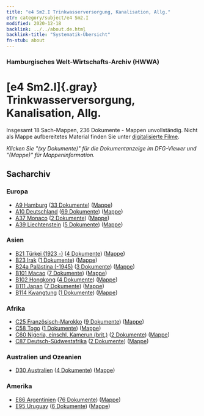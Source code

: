 ```yaml
---
title: "e4 Sm2.I Trinkwasserversorgung, Kanalisation, Allg."
etr: category/subject/e4 Sm2.I
modified: 2020-12-18
backlink: ../../about.de.html
backlink-title: "Systematik-Übersicht"
fn-stub: about
---
```


### Hamburgisches Welt-Wirtschafts-Archiv (HWWA)
# [e4 Sm2.I]{.gray}&#8201; Trinkwasserversorgung, Kanalisation, Allg.&#160; 




Insgesamt 18 Sach-Mappen, 236 Dokumente - Mappen unvollständig.
Nicht als Mappe aufbereitetes Material finden Sie unter [digitalisierte Filme](/film/h1_sh).

_Klicken Sie "(xy Dokumente)" für die Dokumentanzeige im DFG-Viewer und "(Mappe)" für Mappeninformation._

## Sacharchiv




### Europa

- [A9 Hamburg](../../../geo/about.de.html#A9) (<a href="https://dfg-viewer.de/show/?tx_dlf[id]=https://pm20.zbw.eu/mets/sh/1409xx/140905/1442xx/144268/public.mets.de.xml" target="_blank">33 Dokumente</a>) ([Mappe](http://purl.org/pressemappe20/folder/sh/140905,144268))
- [A10 Deutschland](../../../geo/about.de.html#A10) (<a href="https://dfg-viewer.de/show/?tx_dlf[id]=https://pm20.zbw.eu/mets/sh/1261xx/126128/1442xx/144268/public.mets.de.xml" target="_blank">69 Dokumente</a>) ([Mappe](http://purl.org/pressemappe20/folder/sh/126128,144268))
- [A37 Monaco](../../../geo/about.de.html#A37) (<a href="https://dfg-viewer.de/show/?tx_dlf[id]=https://pm20.zbw.eu/mets/sh/1410xx/141013/1442xx/144268/public.mets.de.xml" target="_blank">2 Dokumente</a>) ([Mappe](http://purl.org/pressemappe20/folder/sh/141013,144268))
- [A39 Liechtenstein](../../../geo/about.de.html#A39) (<a href="https://dfg-viewer.de/show/?tx_dlf[id]=https://pm20.zbw.eu/mets/sh/1410xx/141016/1442xx/144268/public.mets.de.xml" target="_blank">5 Dokumente</a>) ([Mappe](http://purl.org/pressemappe20/folder/sh/141016,144268))

### Asien

- [B21 Türkei (1923 -)](../../../geo/about.de.html#B21) (<a href="https://dfg-viewer.de/show/?tx_dlf[id]=https://pm20.zbw.eu/mets/sh/1411xx/141111/1442xx/144268/public.mets.de.xml" target="_blank">4 Dokumente</a>) ([Mappe](http://purl.org/pressemappe20/folder/sh/141111,144268))
- [B23 Irak](../../../geo/about.de.html#B23) (<a href="https://dfg-viewer.de/show/?tx_dlf[id]=https://pm20.zbw.eu/mets/sh/1411xx/141113/1442xx/144268/public.mets.de.xml" target="_blank">1 Dokumente</a>) ([Mappe](http://purl.org/pressemappe20/folder/sh/141113,144268))
- [B24a Palästina (-1945)](../../../geo/about.de.html#B24a) (<a href="https://dfg-viewer.de/show/?tx_dlf[id]=https://pm20.zbw.eu/mets/sh/1411xx/141115/1442xx/144268/public.mets.de.xml" target="_blank">3 Dokumente</a>) ([Mappe](http://purl.org/pressemappe20/folder/sh/141115,144268))
- [B101 Macao](../../../geo/about.de.html#B101) (<a href="https://dfg-viewer.de/show/?tx_dlf[id]=https://pm20.zbw.eu/mets/sh/1412xx/141267/1442xx/144268/public.mets.de.xml" target="_blank">7 Dokumente</a>) ([Mappe](http://purl.org/pressemappe20/folder/sh/141267,144268))
- [B102 Hongkong](../../../geo/about.de.html#B102) (<a href="https://dfg-viewer.de/show/?tx_dlf[id]=https://pm20.zbw.eu/mets/sh/1412xx/141268/1442xx/144268/public.mets.de.xml" target="_blank">4 Dokumente</a>) ([Mappe](http://purl.org/pressemappe20/folder/sh/141268,144268))
- [B111 Japan](../../../geo/about.de.html#B111) (<a href="https://dfg-viewer.de/show/?tx_dlf[id]=https://pm20.zbw.eu/mets/sh/1412xx/141272/1442xx/144268/public.mets.de.xml" target="_blank">7 Dokumente</a>) ([Mappe](http://purl.org/pressemappe20/folder/sh/141272,144268))
- [B114 Kwangtung](../../../geo/about.de.html#B114) (<a href="https://dfg-viewer.de/show/?tx_dlf[id]=https://pm20.zbw.eu/mets/sh/1412xx/141275/1442xx/144268/public.mets.de.xml" target="_blank">1 Dokumente</a>) ([Mappe](http://purl.org/pressemappe20/folder/sh/141275,144268))

### Afrika

- [C25 Französisch-Marokko](../../../geo/about.de.html#C25) (<a href="https://dfg-viewer.de/show/?tx_dlf[id]=https://pm20.zbw.eu/mets/sh/1413xx/141358/1442xx/144268/public.mets.de.xml" target="_blank">9 Dokumente</a>) ([Mappe](http://purl.org/pressemappe20/folder/sh/141358,144268))
- [C58 Togo](../../../geo/about.de.html#C58) (<a href="https://dfg-viewer.de/show/?tx_dlf[id]=https://pm20.zbw.eu/mets/sh/1414xx/141408/1442xx/144268/public.mets.de.xml" target="_blank">1 Dokumente</a>) ([Mappe](http://purl.org/pressemappe20/folder/sh/141408,144268))
- [C60 Nigeria, einschl. Kamerun (brit.)](../../../geo/about.de.html#C60) (<a href="https://dfg-viewer.de/show/?tx_dlf[id]=https://pm20.zbw.eu/mets/sh/1414xx/141409/1442xx/144268/public.mets.de.xml" target="_blank">2 Dokumente</a>) ([Mappe](http://purl.org/pressemappe20/folder/sh/141409,144268))
- [C87 Deutsch-Südwestafrika](../../../geo/about.de.html#C87) (<a href="https://dfg-viewer.de/show/?tx_dlf[id]=https://pm20.zbw.eu/mets/sh/1414xx/141450/1442xx/144268/public.mets.de.xml" target="_blank">2 Dokumente</a>) ([Mappe](http://purl.org/pressemappe20/folder/sh/141450,144268))

### Australien und Ozeanien

- [D30 Australien](../../../geo/about.de.html#D30) (<a href="https://dfg-viewer.de/show/?tx_dlf[id]=https://pm20.zbw.eu/mets/sh/1416xx/141621/1442xx/144268/public.mets.de.xml" target="_blank">4 Dokumente</a>) ([Mappe](http://purl.org/pressemappe20/folder/sh/141621,144268))

### Amerika

- [E86 Argentinien](../../../geo/about.de.html#E86) (<a href="https://dfg-viewer.de/show/?tx_dlf[id]=https://pm20.zbw.eu/mets/sh/1416xx/141692/1442xx/144268/public.mets.de.xml" target="_blank">76 Dokumente</a>) ([Mappe](http://purl.org/pressemappe20/folder/sh/141692,144268))
- [E95 Uruguay](../../../geo/about.de.html#E95) (<a href="https://dfg-viewer.de/show/?tx_dlf[id]=https://pm20.zbw.eu/mets/sh/1416xx/141695/1442xx/144268/public.mets.de.xml" target="_blank">6 Dokumente</a>) ([Mappe](http://purl.org/pressemappe20/folder/sh/141695,144268))


